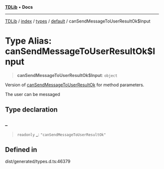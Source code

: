 [**TDLib**](../../../../../../README.md) • **Docs**

***

[TDLib](../../../../../../modules.md) / [index](../../../../../README.md) / [types](../../../README.md) / [default](../README.md) / canSendMessageToUserResultOk$Input

# Type Alias: canSendMessageToUserResultOk$Input

> **canSendMessageToUserResultOk$Input**: `object`

Version of [canSendMessageToUserResultOk](canSendMessageToUserResultOk.md) for method parameters.

The user can be messaged

## Type declaration

### \_

> `readonly` **\_**: `"canSendMessageToUserResultOk"`

## Defined in

dist/generated/types.d.ts:46379

